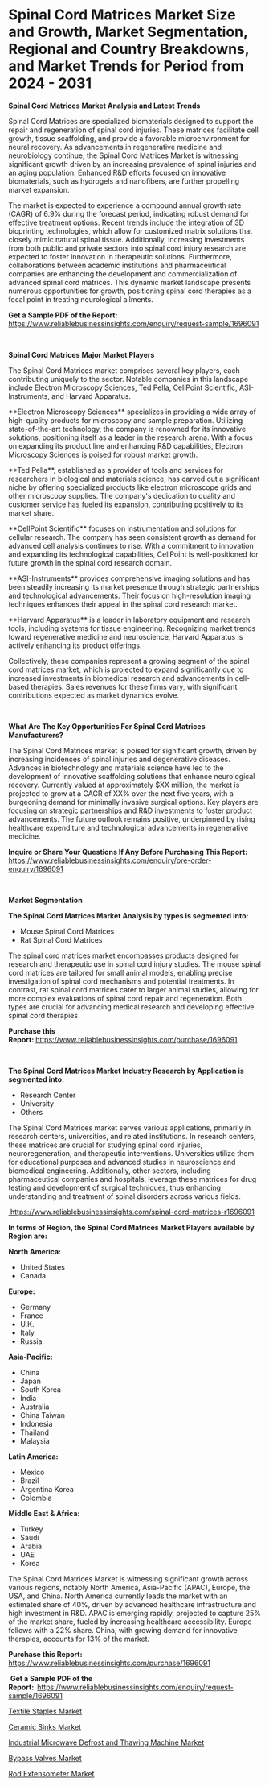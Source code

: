 <p><h1>Spinal Cord Matrices Market Size and Growth, Market Segmentation, Regional and Country Breakdowns, and Market Trends for Period from 2024 -  2031</h1></p><p><strong>Spinal Cord Matrices Market Analysis and Latest Trends</strong></p>
<p><p>Spinal Cord Matrices are specialized biomaterials designed to support the repair and regeneration of spinal cord injuries. These matrices facilitate cell growth, tissue scaffolding, and provide a favorable microenvironment for neural recovery. As advancements in regenerative medicine and neurobiology continue, the Spinal Cord Matrices Market is witnessing significant growth driven by an increasing prevalence of spinal injuries and an aging population. Enhanced R&D efforts focused on innovative biomaterials, such as hydrogels and nanofibers, are further propelling market expansion.</p><p>The market is expected to experience a compound annual growth rate (CAGR) of 6.9% during the forecast period, indicating robust demand for effective treatment options. Recent trends include the integration of 3D bioprinting technologies, which allow for customized matrix solutions that closely mimic natural spinal tissue. Additionally, increasing investments from both public and private sectors into spinal cord injury research are expected to foster innovation in therapeutic solutions. Furthermore, collaborations between academic institutions and pharmaceutical companies are enhancing the development and commercialization of advanced spinal cord matrices. This dynamic market landscape presents numerous opportunities for growth, positioning spinal cord therapies as a focal point in treating neurological ailments.</p></p>
<p><strong>Get a Sample PDF of the Report:&nbsp;</strong> <a href="https://www.reliablebusinessinsights.com/enquiry/request-sample/1696091?utm_campaign=96&utm_medium=2&utm_source=Github&utm_content=ia&utm_term=19102024&utm_id=spinal-cord-matrices">https://www.reliablebusinessinsights.com/enquiry/request-sample/1696091</a></p>
<p>&nbsp;</p>
<p><strong>Spinal Cord Matrices Major Market Players</strong></p>
<p><p>The Spinal Cord Matrices market comprises several key players, each contributing uniquely to the sector. Notable companies in this landscape include Electron Microscopy Sciences, Ted Pella, CellPoint Scientific, ASI-Instruments, and Harvard Apparatus. </p><p>**Electron Microscopy Sciences** specializes in providing a wide array of high-quality products for microscopy and sample preparation. Utilizing state-of-the-art technology, the company is renowned for its innovative solutions, positioning itself as a leader in the research arena. With a focus on expanding its product line and enhancing R&D capabilities, Electron Microscopy Sciences is poised for robust market growth.</p><p>**Ted Pella**, established as a provider of tools and services for researchers in biological and materials science, has carved out a significant niche by offering specialized products like electron microscope grids and other microscopy supplies. The company's dedication to quality and customer service has fueled its expansion, contributing positively to its market share.</p><p>**CellPoint Scientific** focuses on instrumentation and solutions for cellular research. The company has seen consistent growth as demand for advanced cell analysis continues to rise. With a commitment to innovation and expanding its technological capabilities, CellPoint is well-positioned for future growth in the spinal cord research domain.</p><p>**ASI-Instruments** provides comprehensive imaging solutions and has been steadily increasing its market presence through strategic partnerships and technological advancements. Their focus on high-resolution imaging techniques enhances their appeal in the spinal cord research market.</p><p>**Harvard Apparatus** is a leader in laboratory equipment and research tools, including systems for tissue engineering. Recognizing market trends toward regenerative medicine and neuroscience, Harvard Apparatus is actively enhancing its product offerings.</p><p>Collectively, these companies represent a growing segment of the spinal cord matrices market, which is projected to expand significantly due to increased investments in biomedical research and advancements in cell-based therapies. Sales revenues for these firms vary, with significant contributions expected as market dynamics evolve.</p></p>
<p>&nbsp;</p>
<p><strong>What Are The Key Opportunities For Spinal Cord Matrices Manufacturers?</strong></p>
<p><p>The Spinal Cord Matrices market is poised for significant growth, driven by increasing incidences of spinal injuries and degenerative diseases. Advances in biotechnology and materials science have led to the development of innovative scaffolding solutions that enhance neurological recovery. Currently valued at approximately $XX million, the market is projected to grow at a CAGR of XX% over the next five years, with a burgeoning demand for minimally invasive surgical options. Key players are focusing on strategic partnerships and R&D investments to foster product advancements. The future outlook remains positive, underpinned by rising healthcare expenditure and technological advancements in regenerative medicine.</p></p>
<p><strong>Inquire or Share Your Questions If Any Before Purchasing This Report:</strong> <a href="https://www.reliablebusinessinsights.com/enquiry/pre-order-enquiry/1696091?utm_campaign=96&utm_medium=2&utm_source=Github&utm_content=ia&utm_term=19102024&utm_id=spinal-cord-matrices">https://www.reliablebusinessinsights.com/enquiry/pre-order-enquiry/1696091</a></p>
<p>&nbsp;</p>
<p><strong>Market Segmentation</strong></p>
<p><strong>The Spinal Cord Matrices Market Analysis by types is segmented into:</strong></p>
<p><ul><li>Mouse Spinal Cord Matrices</li><li>Rat Spinal Cord Matrices</li></ul></p>
<p><p>The spinal cord matrices market encompasses products designed for research and therapeutic use in spinal cord injury studies. The mouse spinal cord matrices are tailored for small animal models, enabling precise investigation of spinal cord mechanisms and potential treatments. In contrast, rat spinal cord matrices cater to larger animal studies, allowing for more complex evaluations of spinal cord repair and regeneration. Both types are crucial for advancing medical research and developing effective spinal cord therapies.</p></p>
<p><strong>Purchase this Report:&nbsp;</strong><a href="https://www.reliablebusinessinsights.com/purchase/1696091?utm_campaign=96&utm_medium=2&utm_source=Github&utm_content=ia&utm_term=19102024&utm_id=spinal-cord-matrices">https://www.reliablebusinessinsights.com/purchase/1696091</a></p>
<p>&nbsp;</p>
<p><strong>The Spinal Cord Matrices Market Industry Research by Application is segmented into:</strong></p>
<p><ul><li>Research Center</li><li>University</li><li>Others</li></ul></p>
<p><p>The Spinal Cord Matrices market serves various applications, primarily in research centers, universities, and related institutions. In research centers, these matrices are crucial for studying spinal cord injuries, neuroregeneration, and therapeutic interventions. Universities utilize them for educational purposes and advanced studies in neuroscience and biomedical engineering. Additionally, other sectors, including pharmaceutical companies and hospitals, leverage these matrices for drug testing and development of surgical techniques, thus enhancing understanding and treatment of spinal disorders across various fields.</p></p>
<p><a href="https://www.reliablebusinessinsights.com/spinal-cord-matrices-r1696091?utm_campaign=96&utm_medium=2&utm_source=Github&utm_content=ia&utm_term=19102024&utm_id=spinal-cord-matrices">&nbsp;https://www.reliablebusinessinsights.com/spinal-cord-matrices-r1696091</a></p>
<p><strong>In terms of Region, the Spinal Cord Matrices Market Players available by Region are:</strong></p>
<p>
    <p> <strong> North America: </strong>
        <ul>
            <li>United States</li>
            <li>Canada</li>
        </ul>
        </p> 
    <p> <strong> Europe: </strong>
        <ul>
            <li>Germany</li>
            <li>France</li>
            <li>U.K.</li>
            <li>Italy</li>
            <li>Russia</li>
        </ul>
        </p> 
    <p> <strong> Asia-Pacific: </strong>
        <ul>
            <li>China</li>
            <li>Japan</li>
            <li>South Korea</li>
            <li>India</li>
            <li>Australia</li>
            <li>China Taiwan</li>
            <li>Indonesia</li>
            <li>Thailand</li>
            <li>Malaysia</li>
        </ul>
        </p> 
    <p> <strong> Latin America: </strong>
        <ul>
            <li>Mexico</li>
            <li>Brazil</li>
            <li>Argentina Korea</li>
            <li>Colombia</li>
        </ul>
        </p> 
    <p> <strong> Middle East & Africa: </strong>
        <ul>
            <li>Turkey</li>
            <li>Saudi</li>
            <li>Arabia</li>
            <li>UAE</li>
            <li>Korea</li>
        </ul>
    </p>
    </p>
<p><p>The Spinal Cord Matrices Market is witnessing significant growth across various regions, notably North America, Asia-Pacific (APAC), Europe, the USA, and China. North America currently leads the market with an estimated share of 40%, driven by advanced healthcare infrastructure and high investment in R&D. APAC is emerging rapidly, projected to capture 25% of the market share, fueled by increasing healthcare accessibility. Europe follows with a 22% share. China, with growing demand for innovative therapies, accounts for 13% of the market.</p></p>
<p><strong>Purchase this Report: </strong><a href="https://www.reliablebusinessinsights.com/purchase/1696091?utm_campaign=96&utm_medium=2&utm_source=Github&utm_content=ia&utm_term=19102024&utm_id=spinal-cord-matrices">https://www.reliablebusinessinsights.com/purchase/1696091</a></p>
<p>&nbsp;<strong>Get a Sample PDF of the Report:&nbsp;&nbsp;</strong><a href="https://www.reliablebusinessinsights.com/enquiry/request-sample/1696091?utm_campaign=96&utm_medium=2&utm_source=Github&utm_content=ia&utm_term=19102024&utm_id=spinal-cord-matrices">https://www.reliablebusinessinsights.com/enquiry/request-sample/1696091</a></p>
<p><strong></strong></p>
<p><p><a href="https://medium.com/@raymederonmot/textile-staples-market-global-market-share-and-ranking-overall-sales-and-demand-forecast-2024-71dc357c8f2d?utm_campaign=96&utm_medium=2&utm_source=Github&utm_content=ia&utm_term=19102024&utm_id=spinal-cord-matrices">Textile Staples Market</a></p><p><a href="https://issuu.com/reportprime-2/docs/ceramic-sinks-market-size-2030.pptx_5a3fb0c42e4d82?utm_campaign=96&utm_medium=2&utm_source=Github&utm_content=ia&utm_term=19102024&utm_id=spinal-cord-matrices">Ceramic Sinks Market</a></p><p><a href="https://github.com/MegiMusaj575/Market-Research-Report-List-1/blob/main/industrial-microwave-defrost-and-thawing-machine-market.md?utm_campaign=96&utm_medium=2&utm_source=Github&utm_content=ia&utm_term=19102024&utm_id=spinal-cord-matrices">Industrial Microwave Defrost and Thawing Machine Market</a></p><p><a href="https://issuu.com/reportprime-2/docs/bypass-valves-market-size-2030.pptx_2307a019260ab1?utm_campaign=96&utm_medium=2&utm_source=Github&utm_content=ia&utm_term=19102024&utm_id=spinal-cord-matrices">Bypass Valves Market</a></p><p><a href="https://www.linkedin.com/pulse/pioneering-growth-analyzing-global-rod-extensometer-market-affte?utm_campaign=96&utm_medium=2&utm_source=Github&utm_content=ia&utm_term=19102024&utm_id=spinal-cord-matrices">Rod Extensometer Market</a></p></p>